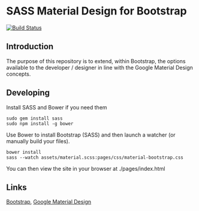 # SASS Material Design for Bootstrap

[![Build Status](https://travis-ci.org/band-x-media/SASS-Material-Design-for-Bootstrap.svg?branch=master)](https://travis-ci.org/band-x-media/SASS-Material-Design-for-Bootstrap)

## Introduction

The purpose of this repository is to extend, within Bootstrap, the options available to the developer / designer in line with the Google Material Design concepts.

## Developing

Install SASS and Bower if you need them

```
sudo gem install sass
sudo npm install -g bower
```

Use Bower to install Bootstrap (SASS) and then launch a watcher (or manually build your files).

```
bower install
sass --watch assets/material.scss:pages/css/material-bootstrap.css
```

You can then view the site in your browser at ./pages/index.html

## Links

[Bootstrap](http://getbootstrap.com), [Google Material Design](http://www.google.com/design/spec/material-design)
